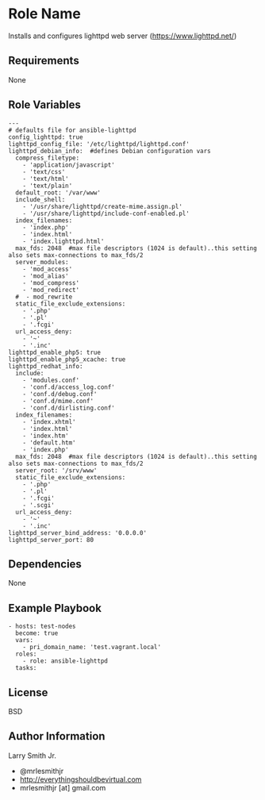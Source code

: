 Role Name
=========

Installs and configures lighttpd web server (https://www.lighttpd.net/)  

Requirements
------------

None  

Role Variables
--------------

````
---
# defaults file for ansible-lighttpd
config_lighttpd: true
lighttpd_config_file: '/etc/lighttpd/lighttpd.conf'
lighttpd_debian_info:  #defines Debian configuration vars
  compress_filetype:
    - 'application/javascript'
    - 'text/css'
    - 'text/html'
    - 'text/plain'
  default_root: '/var/www'
  include_shell:
    - '/usr/share/lighttpd/create-mime.assign.pl'
    - '/usr/share/lighttpd/include-conf-enabled.pl'
  index_filenames:
    - 'index.php'
    - 'index.html'
    - 'index.lighttpd.html'
  max_fds: 2048  #max file descriptors (1024 is default)..this setting also sets max-connections to max_fds/2
  server_modules:
    - 'mod_access'
    - 'mod_alias'
    - 'mod_compress'
    - 'mod_redirect'
  #  - mod_rewrite
  static_file_exclude_extensions:
    - '.php'
    - '.pl'
    - '.fcgi'
  url_access_deny:
    - '~'
    - '.inc'
lighttpd_enable_php5: true
lighttpd_enable_php5_xcache: true
lighttpd_redhat_info:
  include:
    - 'modules.conf'
    - 'conf.d/access_log.conf'
    - 'conf.d/debug.conf'
    - 'conf.d/mime.conf'
    - 'conf.d/dirlisting.conf'
  index_filenames:
    - 'index.xhtml'
    - 'index.html'
    - 'index.htm'
    - 'default.htm'
    - 'index.php'
  max_fds: 2048  #max file descriptors (1024 is default)..this setting also sets max-connections to max_fds/2
  server_root: '/srv/www'
  static_file_exclude_extensions:
    - '.php'
    - '.pl'
    - '.fcgi'
    - '.scgi'
  url_access_deny:
    - '~'
    - '.inc'
lighttpd_server_bind_address: '0.0.0.0'
lighttpd_server_port: 80
````

Dependencies
------------

None  

Example Playbook
----------------

````
- hosts: test-nodes
  become: true
  vars:
    - pri_domain_name: 'test.vagrant.local'
  roles:
    - role: ansible-lighttpd
  tasks:
````

License
-------

BSD

Author Information
------------------

Larry Smith Jr.
- @mrlesmithjr
- http://everythingshouldbevirtual.com
- mrlesmithjr [at] gmail.com
